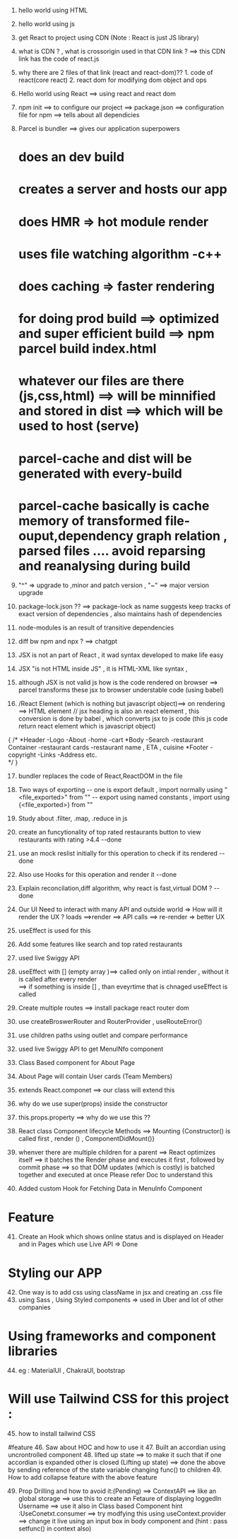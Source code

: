 1. hello world using HTML 
2. hello world using js 
3. get React to project using CDN (Note : React is just JS library)
4. what is CDN ? , what is crossorigin used in that CDN link ?  ==> this CDN link has the code of react.js
5. why there are 2 files of that link (react and react-dom)?? 1. code of react(core react) 2. react dom for modifying dom object and ops 

6. Hello world using React ==> using react and react dom
7. npm init ==> to configure our project ==> package.json ==> configuration file for npm ==> tells about all dependicies 
8. Parcel is bundler ==> gives our application superpowers
   # does an dev build 
   # creates a server and hosts our app
   # does HMR => hot module render
   # uses file watching algorithm -c++
   # does caching => faster rendering
   
   # for doing prod build ==> optimized and super efficient build ==> npm parcel build index.html
   # whatever our files are there (js,css,html) ==> will be minnified and stored in dist ==> which will be used to host (serve)
   # parcel-cache and dist will be generated with every-build
   # parcel-cache basically is cache memory of transformed file-ouput,dependency graph relation , parsed files .... avoid reparsing and reanalysing during build 


9. "^" => upgrade to ,minor and patch version , "~" ==> major version upgrade
10. package-lock.json ?? ==> package-lock as name suggests keep tracks of exact version of dependencies , also maintains hash of dependencies
11. node-modules is an result of transitive dependencies
12. diff bw npm and npx ?  ==> chatgpt
13. JSX is not an part of React , it wad syntax developed to make life easy
14. JSX "is not HTML inside JS" , it is HTML-XML like syntax , 
15. although JSX is not valid js how is the code rendered on browser ==> parcel transforms these jsx to browser understable code (using babel)
16. /React Element (which is nothing but javascript object)==> on rendering ==> HTML element
// jsx heading is also an react element , this conversion is done by babel , which converts jsx to js code (this js code return react element which is javascript object)


{
/*
*Header
 -Logo
 -About
 -home
 -cart
*Body
 -Search
 -restaurant Container
  -restaurant cards
    -restaurant name , ETA , cuisine
*Footer
 -copyright
 -Links
 -Address etc.   
*/
}

17. bundler replaces the code of React,ReactDOM in the file
18. Two ways of exporting 
     -- one is export default , import normally using "<file_exported>" from "<PATH>"
     -- export using named constants , import using {<file_exported>} from "<PATH>"


19. Study about .filter, .map, .reduce in js 
20. create an funcytionality of top rated restaurants button to view restaurants with rating >4.4 --done
21. use an mock reslist initially for this operation to check if its rendered --done 
22. Also use Hooks for this operation and render it --done
23. Explain reconcilation,diff algorithm, why react is fast,virtual DOM ?    --done

24. Our UI Need to interact with many API and outside world 
    => How will it render the UX ?
       loads ==>render ==> API calls ==> re-render 
        => better UX 
25. useEffect is used for this   
26. Add some features like search and top rated restaurants 
27. used live Swiggy API  
28. useEffect  with [] (empty array )==> called only on intial render , without it is called after every render   
    ==> if something is inside [<something>] , than eveyrtime that <something> is chnaged useEffect is called 



29. Create multiple routes  ==> install package react router dom 
30. use createBroswerRouter and RouterProvider , useRouteError()
31. use children paths using outlet and compare performance 
32. used live Swiggy API to get MenuINfo component 


33. Class Based component for About Page 
34. About Page will contain User cards (Team Members)
35. extends React.componet ==> our class will extend this
36. why do we use super(props) inside the constructor
37. this.props.property ==> why do we use this ??
38. React class Component lifecycle Methods ==> Mounting {Constructor() is called first , render () , ComponentDidMount()}
39. whenver there are multiple children for a parent 
    ==> React optimizes itself 
      ==> it batches the Render phase and executes it first , followed by commit phase 
        ==> so that DOM updates (which is costly) is batched together and executed at once 
        Please refer Doc to understand this
40. Added custom Hook for Fetching Data in MenuInfo Component 
   

# Feature
41. Create an Hook which shows online status and is displayed on Header and in Pages which use Live API => Done 

# Styling our APP
42. One way is to add css using className in jsx and creating an .css file 
43. using Sass , Using Styled components => used in Uber and lot of other companies

# Using frameworks and component libraries
44. eg : MaterialUI , ChakraUI, bootstrap 

# Will use Tailwind CSS for this project :
45. how to install tailwind CSS

#feature
46. Saw about HOC and how to use it 
47. Built an accordian using uncrontrolled component 
48. lifted up state ==> to make it such that if one accordian is expanded other is closed (Lifting up state)
    ==> done the above by sending reference of the state variable changing func() to children
49. How to add collapse feature with the above feature    


49. Prop Drilling and how to avoid it:(Pending)
    ==>    ContextAPI ==> like an global storage 
    ==> use this to create an Fetaure of displaying loggedIn Username 
    ==> use it also in Class based Component hint :UseConetxt.consumer
    ==> try modfying this using useContext.provider 
    ==> change it live using an input box in body component and (hint : pass setfunc() in context also)

